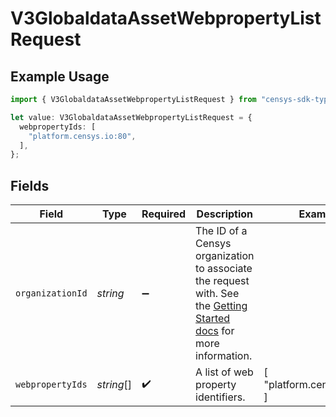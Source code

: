 # V3GlobaldataAssetWebpropertyListRequest

## Example Usage

```typescript
import { V3GlobaldataAssetWebpropertyListRequest } from "censys-sdk-typescript/models/operations";

let value: V3GlobaldataAssetWebpropertyListRequest = {
  webpropertyIds: [
    "platform.censys.io:80",
  ],
};
```

## Fields

| Field                                                                                                                                                                                              | Type                                                                                                                                                                                               | Required                                                                                                                                                                                           | Description                                                                                                                                                                                        | Example                                                                                                                                                                                            |
| -------------------------------------------------------------------------------------------------------------------------------------------------------------------------------------------------- | -------------------------------------------------------------------------------------------------------------------------------------------------------------------------------------------------- | -------------------------------------------------------------------------------------------------------------------------------------------------------------------------------------------------- | -------------------------------------------------------------------------------------------------------------------------------------------------------------------------------------------------- | -------------------------------------------------------------------------------------------------------------------------------------------------------------------------------------------------- |
| `organizationId`                                                                                                                                                                                   | *string*                                                                                                                                                                                           | :heavy_minus_sign:                                                                                                                                                                                 | The ID of a Censys organization to associate the request with. See the [Getting Started docs](https://docs.censys.com/reference/get-started#step-3-set-your-organization-id) for more information. |                                                                                                                                                                                                    |
| `webpropertyIds`                                                                                                                                                                                   | *string*[]                                                                                                                                                                                         | :heavy_check_mark:                                                                                                                                                                                 | A list of web property identifiers.                                                                                                                                                                | [<br/>"platform.censys.io:80"<br/>]                                                                                                                                                                |